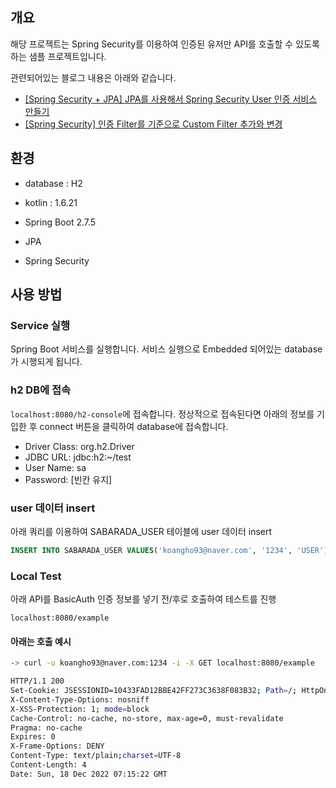 ## 개요

해당 프로젝트는 Spring Security를 이용하여 인증된 유저만 API를 호출할 수 있도록 하는 샘플 프로젝트입니다.

관련되어있는 블로그 내용은 아래와 같습니다.

- [[Spring Security + JPA] JPA를 사용해서 Spring Security User 인증 서비스 만들기](https://sabarada.tistory.com/242)
- [[Spring Security] 인증 Filter를 기준으로 Custom Filter 추가와 변경](https://sabarada.tistory.com/243)

## 환경

- database : H2
- kotlin : 1.6.21
- Spring Boot 2.7.5

- JPA
- Spring Security

## 사용 방법

### Service 실행

Spring Boot 서비스를 실행합니다. 서비스 실행으로 Embedded 되어있는 database가 시행되게 됩니다.

### h2 DB에 접속 

`localhost:8080/h2-console`에 접속합니다. 정상적으로 접속된다면 아래의 정보를 기입한 후 connect 버튼을 클릭하여 database에 접속합니다.

- Driver Class: org.h2.Driver
- JDBC URL: jdbc:h2:~/test
- User Name: sa
- Password: [빈칸 유지]

### user 데이터 insert

아래 쿼리를 이용하여 SABARADA_USER 테이블에 user 데이터 insert 

```sql
INSERT INTO SABARADA_USER VALUES('koangho93@naver.com', '1234', 'USER');
```

### Local Test

아래 API를 BasicAuth 인증 정보를 넣기 전/후로 호출하여 테스트를 진행 

```http request
localhost:8080/example
```

#### 아래는 호출 예시

```bash
-> curl -u koangho93@naver.com:1234 -i -X GET localhost:8080/example

HTTP/1.1 200
Set-Cookie: JSESSIONID=10433FAD12BBE42FF273C3638F083B32; Path=/; HttpOnly
X-Content-Type-Options: nosniff
X-XSS-Protection: 1; mode=block
Cache-Control: no-cache, no-store, max-age=0, must-revalidate
Pragma: no-cache
Expires: 0
X-Frame-Options: DENY
Content-Type: text/plain;charset=UTF-8
Content-Length: 4
Date: Sun, 18 Dec 2022 07:15:22 GMT
```

